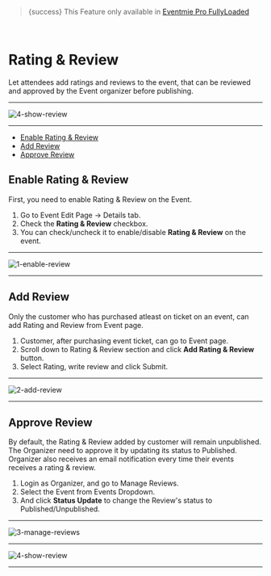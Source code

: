 
>{success} This Feature only available in [Eventmie Pro FullyLoaded](https://classiebit.com/eventmie-pro-fullyloaded)

<br>

# Rating & Review

Let attendees add ratings and reviews to the event, that can be reviewed and approved by the Event organizer before publishing. 

---

![4-show-review](https://eventmie-pro-docs.classiebit.com//images/fullyloaded/4-show-review.png "4-show-review")

---

- [Enable Rating & Review](#Enable-Rating-Review)
- [Add Review](#Add-Review)
- [Approve Review](#Approve-Review)


<a name="Create-GuestList"></a> 
## Enable Rating & Review

First, you need to enable Rating & Review on the Event.

1. Go to Event Edit Page -> Details tab.
2. Check the **Rating & Review** checkbox.
3. You can check/uncheck it to enable/disable **Rating & Review** on the event.

---

![1-enable-review](https://eventmie-pro-docs.classiebit.com//images/fullyloaded/1-enable-review.png "1-enable-review")

---


<a name="Add-Review"></a> 
## Add Review

Only the customer who has purchased atleast on ticket on an event, can add Rating and Review from Event page.

1. Customer, after purchasing event ticket, can go to Event page.
2. Scroll down to Rating & Review section and click **Add Rating & Review** button.
3. Select Rating, write review and click Submit.

---

![2-add-review](https://eventmie-pro-docs.classiebit.com//images/fullyloaded/2-add-review.png "2-add-review")

---


<a name="Approve-Review"></a> 
## Approve Review

By default, the Rating & Review added by customer will remain unpublished. The Organizer need to approve it by updating its status to Published. Organizer also receives an email notification every time their events receives a rating & review.

1. Login as Organizer, and go to Manage Reviews.
2. Select the Event from Events Dropdown.
3. And click **Status Update** to change the Review's status to Published/Unpublished.

---

![3-manage-reviews](https://eventmie-pro-docs.classiebit.com//images/fullyloaded/3-manage-reviews.png "3-manage-reviews")

---

![4-show-review](https://eventmie-pro-docs.classiebit.com//images/fullyloaded/4-show-review.png "4-show-review")

---